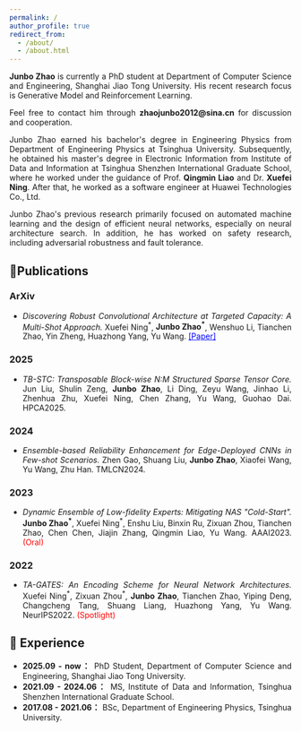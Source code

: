 ```yaml
---
permalink: /
author_profile: true
redirect_from: 
  - /about/
  - /about.html
---
```


<div style="text-align:justify; font-size:14px;">

<p><b>Junbo Zhao</b> is currently a PhD student at Department of Computer Science and Engineering, Shanghai Jiao Tong University. His recent research focus is Generative Model and Reinforcement Learning.</p>

<p>Feel free to contact him through <b>zhaojunbo2012@sina.cn</b> for discussion and cooperation.</p>

<p>Junbo Zhao earned his bachelor's degree in Engineering Physics from Department of Engineering Physics at Tsinghua University. Subsequently, he obtained his master's degree in Electronic Information from Institute of Data and Information at Tsinghua Shenzhen International Graduate School, where he worked under the guidance of Prof. <b>Qingmin Liao</b> and Dr. <b>Xuefei Ning</b>. After that, he worked as a software engineer at Huawei Technologies Co., Ltd.</p>

<p>Junbo Zhao's previous research primarily focused on automated machine learning and the design of efficient neural networks, especially on neural architecture search. In addition, he has worked on safety research, including adversarial robustness and fault tolerance.</p>

<h2>📝Publications</h2>
<h3>ArXiv</h3>
<ul>
  <li><i>Discovering Robust Convolutional Architecture at Targeted Capacity: A Multi-Shot Approach.</i> Xuefei Ning<sup>*</sup>, <b>Junbo Zhao<sup>*</sup></b>, Wenshuo Li, Tianchen Zhao, Yin Zheng, Huazhong Yang, Yu Wang. <a href="https://arxiv.org/abs/2012.11835" class="no-underline" style="color:blue">[Paper]</a></li>
</ul>

<h3>2025</h3>
<ul>
  <li><i>TB-STC: Transposable Block-wise N:M Structured Sparse Tensor Core.</i> Jun Liu, Shulin Zeng, <b>Junbo Zhao</b>, Li Ding, Zeyu Wang, Jinhao Li, Zhenhua Zhu, Xuefei Ning, Chen Zhang, Yu Wang, Guohao Dai. HPCA2025.</li>
</ul>

<h3>2024</h3>
<ul>
  <li><i>Ensemble-based Reliability Enhancement for Edge-Deployed CNNs in Few-shot Scenarios.</i> Zhen Gao, Shuang Liu, <b>Junbo Zhao</b>, Xiaofei Wang, Yu Wang, Zhu Han. TMLCN2024.</li>
</ul>

<h3>2023</h3>
<ul>
  <li><i>Dynamic Ensemble of Low-fidelity Experts: Mitigating NAS "Cold-Start".</i> <b>Junbo Zhao<sup>*</sup></b>, Xuefei Ning<sup>*</sup>, Enshu Liu, Binxin Ru, Zixuan Zhou, Tianchen Zhao, Chen Chen, Jiajin Zhang, Qingmin Liao, Yu Wang. AAAI2023. <font color="red">(Oral)</font></li>
</ul>

<h3>2022</h3>
<ul>
  <li><i>TA-GATES: An Encoding Scheme for Neural Network Architectures.</i> Xuefei Ning<sup>*</sup>, Zixuan Zhou<sup>*</sup>, <b>Junbo Zhao</b>, Tianchen Zhao, Yiping Deng, Changcheng Tang, Shuang Liang, Huazhong Yang, Yu Wang. NeurIPS2022. <font color="red">(Spotlight)</font></li>
</ul>

<h2>📖 Experience</h2>
<ul>
  <li><b>2025.09 - now：</b> PhD Student, Department of Computer Science and Engineering, Shanghai Jiao Tong University.</li>
  <li><b>2021.09 - 2024.06：</b> MS, Institute of Data and Information, Tsinghua Shenzhen International Graduate School.</li>
  <li><b>2017.08 - 2021.06：</b> BSc, Department of Engineering Physics, Tsinghua University.</li>
</ul>

</div>
